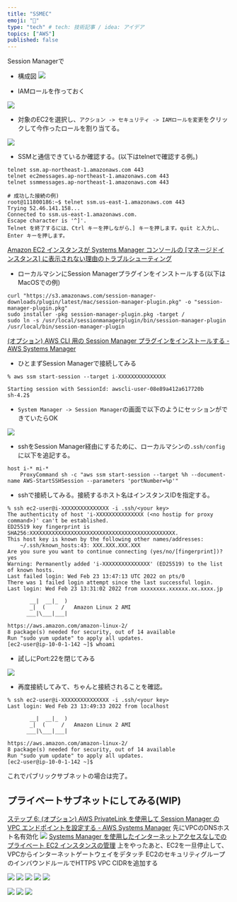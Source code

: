 ```yaml
---
title: "SSMEC"
emoji: "🎉"
type: "tech" # tech: 技術記事 / idea: アイデア
topics: ["AWS"]
published: false
---
```


Session Managerで
- 構成図
![](https://storage.googleapis.com/zenn-user-upload/5613227ca453-20220223.png)

- IAMロールを作っておく

![](https://storage.googleapis.com/zenn-user-upload/1a7af9a4f2c3-20220227.png)

- 対象のEC2を選択し、`アクション -> セキュリティ -> IAMロールを変更`をクリックして今作ったロールを割り当てる。

![](https://storage.googleapis.com/zenn-user-upload/1adf0bad1b0e-20220227.png)



- SSMと通信できているか確認する。(以下はtelnetで確認する例。)

```bash:EC2上のターミナル
telnet ssm.ap-northeast-1.amazonaws.com 443
telnet ec2messages.ap-northeast-1.amazonaws.com 443
telnet ssmmessages.ap-northeast-1.amazonaws.com 443

# 成功した接続の例)
root@111800186:~$ telnet ssm.us-east-1.amazonaws.com 443
Trying 52.46.141.158...
Connected to ssm.us-east-1.amazonaws.com.
Escape character is '^]'.
Telnet を終了するには、Ctrl キーを押しながら、] キーを押します。quit と入力し、Enter キーを押します。
```
[Amazon EC2 インスタンスが Systems Manager コンソールの [マネージドインスタンス] に表示されない理由のトラブルシューティング](https://aws.amazon.com/jp/premiumsupport/knowledge-center/systems-manager-ec2-instance-not-appear/)


- ローカルマシンにSession Managerプラグインをインストールする(以下はMacOSでの例)
```
curl "https://s3.amazonaws.com/session-manager-downloads/plugin/latest/mac/session-manager-plugin.pkg" -o "session-manager-plugin.pkg"
sudo installer -pkg session-manager-plugin.pkg -target /
sudo ln -s /usr/local/sessionmanagerplugin/bin/session-manager-plugin /usr/local/bin/session-manager-plugin
```
[(オプション) AWS CLI 用の Session Manager プラグインをインストールする - AWS Systems Manager](https://docs.aws.amazon.com/ja_jp/systems-manager/latest/userguide/session-manager-working-with-install-plugin.html#install-plugin-macos)

- ひとまずSession Managerで接続してみる

```
% aws ssm start-session --target i-XXXXXXXXXXXXXXX

Starting session with SessionId: awscli-user-08e89a412a617720b
sh-4.2$
```

- `System Manager -> Session Manager`の画面で以下のようにセッションができていたらOK

![](https://storage.googleapis.com/zenn-user-upload/26a099c50437-20220227.png)

- sshをSession Manager経由にするために、ローカルマシンの`.ssh/config`に以下を追記する。
```ini:
host i-* mi-*
    ProxyCommand sh -c "aws ssm start-session --target %h --document-name AWS-StartSSHSession --parameters 'portNumber=%p'"
```

- sshで接続してみる。接続するホスト名はインスタンスIDを指定する。

```shell:
% ssh ec2-user@i-XXXXXXXXXXXXXXX -i .ssh/<your key>
The authenticity of host 'i-XXXXXXXXXXXXXXX (<no hostip for proxy command>)' can't be established.
ED25519 key fingerprint is SHA256:XXXXXXXXXXXXXXXXXXXXXXXXXXXXXXXXXXXXXXXXXXXXXX.
This host key is known by the following other names/addresses:
    ~/.ssh/known_hosts:43: XXX.XXX.XXX.XXX
Are you sure you want to continue connecting (yes/no/[fingerprint])? yes
Warning: Permanently added 'i-XXXXXXXXXXXXXXX' (ED25519) to the list of known hosts.
Last failed login: Wed Feb 23 13:47:13 UTC 2022 on pts/0
There was 1 failed login attempt since the last successful login.
Last login: Wed Feb 23 13:31:02 2022 from xxxxxxxx.xxxxxx.xx.xxxx.jp

       __|  __|_  )
       _|  (     /   Amazon Linux 2 AMI
      ___|\___|___|

https://aws.amazon.com/amazon-linux-2/
8 package(s) needed for security, out of 14 available
Run "sudo yum update" to apply all updates.
[ec2-user@ip-10-0-1-142 ~]$ whoami
```

- 試しにPort:22を閉じてみる

![](https://storage.googleapis.com/zenn-user-upload/6c547fbe6187-20220227.png)

- 再度接続してみて、ちゃんと接続されることを確認。

```
% ssh ec2-user@i-XXXXXXXXXXXXXXX -i .ssh/<your key>
Last login: Wed Feb 23 13:49:33 2022 from localhost

       __|  __|_  )
       _|  (     /   Amazon Linux 2 AMI
      ___|\___|___|

https://aws.amazon.com/amazon-linux-2/
8 package(s) needed for security, out of 14 available
Run "sudo yum update" to apply all updates.
[ec2-user@ip-10-0-1-142 ~]$
```

これでパブリックサブネットの場合は完了。

## プライベートサブネットにしてみる(WIP)
[ステップ 6: (オプション) AWS PrivateLink を使用して Session Manager の VPC エンドポイントを設定する - AWS Systems Manager](https://docs.aws.amazon.com/ja_jp/systems-manager/latest/userguide/session-manager-getting-started-privatelink.html)
先にVPCのDNSホスト名有効化
![](https://storage.googleapis.com/zenn-user-upload/25f65624d47b-20220227.png)
[Systems Manager を使用したインターネットアクセスなしでのプライベート EC2 インスタンスの管理](https://aws.amazon.com/jp/premiumsupport/knowledge-center/ec2-systems-manager-vpc-endpoints/)
上をやったあと、EC2を一旦停止して、VPCからインターネットゲートウェイをデタッチ
EC2のセキュリティグループのインバウンドルールでHTTPS VPC CIDRを追加する


![](https://storage.googleapis.com/zenn-user-upload/9d1bfbce6c1b-20220227.png)
![](https://storage.googleapis.com/zenn-user-upload/f496b8a24a40-20220227.png)
![](https://storage.googleapis.com/zenn-user-upload/dd10ecb557d2-20220227.png)
![](https://storage.googleapis.com/zenn-user-upload/61c1e507a5b8-20220227.png)
![](https://storage.googleapis.com/zenn-user-upload/915ed53fe21a-20220227.png)

![](https://storage.googleapis.com/zenn-user-upload/3ed1583dd1fb-20220227.png)
![](https://storage.googleapis.com/zenn-user-upload/3cbdcf247830-20220227.png)
![](https://storage.googleapis.com/zenn-user-upload/3a98c4517edd-20220227.png)